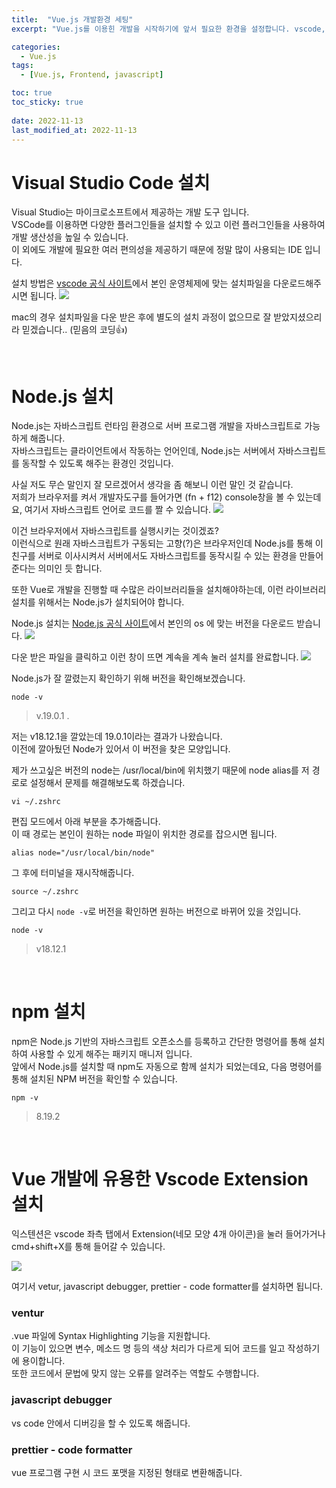 ```yaml
---
title:  "Vue.js 개발환경 세팅"
excerpt: "Vue.js를 이용힌 개발을 시작하기에 앞서 필요한 환경을 설정합니다. vscode, node, npm을 설치합니다."

categories:
  - Vue.js
tags:
  - [Vue.js, Frontend, javascript]

toc: true
toc_sticky: true
 
date: 2022-11-13
last_modified_at: 2022-11-13
---
```


# Visual Studio Code 설치
Visual Studio는 마이크로소프트에서 제공하는 개발 도구 입니다.  
VSCode를 이용하면 다양한 플러그인들을 설치할 수 있고 이런 플러그인들을  사용하여 개발 생산성을 높일 수 있습니다.  
이 외에도 개발에 필요한 여러 편의성을 제공하기 때문에 정말 많이 사용되는 IDE 입니다.  

설치 방법은 [vscode 공식 사이트](https://code.visualstudio.com/download)에서 본인 운영체제에 맞는 설치파일을 다운로드해주시면 됩니다.
![](/assets/img/2022-11-13-vue_setting/2022-11-13-vue_setting_1.png)

mac의 경우 설치파일을 다운 받은 후에 별도의 설치 과정이 없으므로 잘 받았지셨으리라 믿겠습니다.. (믿음의 코딩👍)

<br>  

# Node.js 설치
Node.js는 자바스크립트 런타임 환경으로 서버 프로그램 개발을 자바스크립트로 가능하게 해줍니다.  
자바스크립트는 클라이언트에서 작동하는 언어인데, Node.js는 서버에서 자바스크립트를 동작할 수 있도록 해주는 환경인 것입니다.  

사실 저도 무슨 말인지 잘 모르겠어서 생각을 좀 해보니 이런 말인 것 같습니다.  
저희가 브라우저를 켜서 개발자도구를 들어가면 (fn + f12) console창을 볼 수 있는데요, 여기서 자바스크립트 언어로 코드를 짤 수 있습니다. 
![](/assets/img/2022-11-13-vue_setting/2022-11-13-vue_setting_2.png)

이건 브라우저에서 자바스크립트를 실행시키는 것이겠죠?  
이런식으로 원래 자바스크립트가 구동되는 고향(?)은 브라우저인데 Node.js를 통해 이 친구를 서버로 이사시켜서 서버에서도 자바스크립트를 동작시킬 수 있는 환경을 만들어준다는 의미인 듯 합니다.  

또한 Vue로 개발을 진행할 때 수많은 라이브러리들을 설치해야하는데, 이런 라이브러리 설치를 위해서는 Node.js가 설치되어야 합니다.  

Node.js 설치는 [Node.js 공식 사이트](https://nodejs.org/ko/download/)에서 본인의 os 에 맞는 버전을 다운로드 받습니다. 
![](/assets/img/2022-11-13-vue_setting/2022-11-13-vue_setting_3.png)

다운 받은 파일을 클릭하고 이런 창이 뜨면 계속을 계속 눌러 설치를 완료합니다.
![](/assets/img/2022-11-13-vue_setting/2022-11-13-vue_setting_4.png)

Node.js가 잘 깔렸는지 확인하기 위해 버전을 확인해보겠습니다.  
```shell
node -v
```
> v.19.0.1 . 

저는 v18.12.1을 깔았는데 19.0.1이라는 결과가 나왔습니다.  
이전에 깔아뒀던 Node가 있어서 이 버전을 찾은 모양입니다.  

제가 쓰고싶은 버전의 node는 /usr/local/bin에 위치했기 때문에 node alias를 저 경로로 설정해서 문제를 해결해보도록 하겠습니다. 

```shell
vi ~/.zshrc
```
편집 모드에서 아래 부분을 추가해줍니다.  
이 때 경로는 본인이 원하는 node 파일이 위치한 경로를 잡으시면 됩니다.   
```
alias node="/usr/local/bin/node"
```
그 후에 터미널을 재시작해줍니다.  
```shell
source ~/.zshrc
```

그리고 다시 `node -v`로 버전을 확인하면 원하는 버전으로 바뀌어 있을 것입니다.
```shell
node -v
```
> v18.12.1

<br>   

# npm 설치
npm은 Node.js 기반의 자바스크립트 오픈소스를 등록하고 간단한 명령어를 통해 설치하여 사용할 수 있게 해주는 패키지 매니저 입니다.  
앞에서 Node.js를 설치할 때 npm도 자동으로 함께 설치가 되었는데요, 다음 명령어를 통해 설치된 NPM 버전을 확인할 수 있습니다.  

```shell
npm -v
```
> 8.19.2 

<br>   

# Vue 개발에 유용한 Vscode Extension 설치 
익스텐션은 vscode 좌측 탭에서 Extension(네모 모양 4개 아이콘)을 눌러 들어가거나 cmd+shift+X를 통해 들어갈 수 있습니다. 

![](/assets/img/2022-11-13-vue_setting/2022-11-13-vue_setting_5.png)

여기서 vetur, javascript debugger, prettier - code formatter를 설치하면 됩니다. 

### ventur
.vue 파일에 Syntax Highlighting 기능을 지원합니다.  
이 기능이 있으면 변수, 메소드 명 등의 색상 처리가 다르게 되어 코드를 일고 작성하기에 용이합니다.  
또한 코드에서 문법에 맞지 않는 오류를 알려주는 역할도 수행합니다.

### javascript debugger
vs code 안에서 디버깅을 할 수 있도록 해줍니다.  

### prettier - code formatter
vue 프로그램 구현 시 코드 포맷을 지정된 형태로 변환해줍니다.